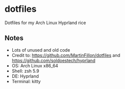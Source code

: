 # dotfiles
Dotfiles for my Arch Linux Hyprland rice

## Notes
- Lots of unused and old code
- Credit to: https://github.com/MartinFillon/dotfiles and https://github.com/soldoestech/hyprland
- OS: Arch Linux x86_64
- Shell: zsh 5.9
- DE: Hyprland 
- Terminal: kitty
